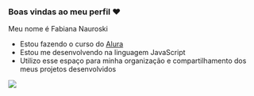 ### Boas vindas ao meu perfil ❤️

Meu nome é Fabiana Nauroski

- Estou fazendo o curso do [Alura](https://www.alura.com.br)
- Estou me desenvolvendo na linguagem JavaScript
- Utilizo esse espaço para minha organização e compartilhamento dos meus projetos desenvolvidos

![](https://media1.tenor.com/m/i1qG369b7hgAAAAC/kisses.gif)
  
